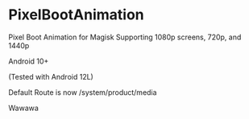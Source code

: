 # PixelBootAnimation
Pixel Boot Animation for Magisk Supporting 1080p screens, 720p, and 1440p

Android 10+

(Tested with Android 12L)

Default Route is now /system/product/media

Wawawa
